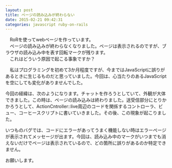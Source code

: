 ```yaml
---
layout: post
title: ページの読み込みが終わらない
date: 2015-02-21 09:42:31
categories: javascript ruby-on-rails
---
```

<!-- {% raw %} -->
<p>　RoRを使ってwebページを作っています。<br>
　ページの読み込みが終わらなくなりました。ページは表示されるのですが、ブラウザの読み込み中を表す回転マークが残ります。<br>
　これはどういう原因で起こる事象ですか？</p>

<p>　私はプログラミングを初めて3か月程度ですが、今まではJavaScriptに誤りがあるときに生じるものだと思っていました。今回は、心当たりのあるJavaScriptを空にしても変化がありませんでした。</p>

<p>今回の経緯は、次のようになります。チャットを作ろうとしていて、外観が大体できました。この時は、ページの読み込みは終わりました。送受信部分にとりかかろうとして、ActionCntroller::live周辺のコードを関係するコントローラ、ビュー、コーヒースクリプトに書いていきました。その後、この現象が起こりました。</p>

<p>いつものバグでは、コードにエラーがあってうまく機能しない時はエラーページが表示されてメッセージが出ます。今回は、読み込み中のマークがいつまでも消えないだけでページは表示されているので、どの箇所に誤りがあるのか特定できません。</p>

<p>お願いします。</p>
<!-- {% endraw %} -->
